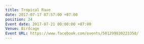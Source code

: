 ```yaml
---
title: Tropical Rave
date: 2017-07-17 07:57:00 +07:00
position: 24
Event date: 2017-07-21 00:00:00 +07:00
Venue: Birdcage
Event URL: https://www.facebook.com/events/501299830223358/
---
```



